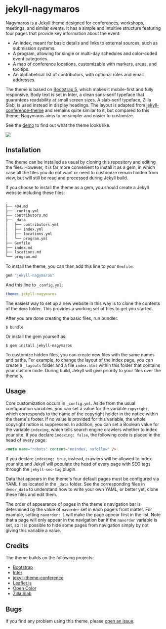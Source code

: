 # jekyll-nagymaros

Nagymaros is a [Jekyll](https://jekyllrb.com) theme designed for conferences, workshops, meetings, and similar events. It has a simple and intuitive structure featuring four pages that provide key information about the event:

- An index, meant for basic details and links to external sources, such as submission systems.
- A program, allowing for single or multi-day schedules and color-coded event categories.
- A map of conference locations, customizable with markers, areas, and tooltips.
- An alphabetical list of contributors, with optional roles and email addresses.

The theme is based on [Bootstrap 5](https://getbootstrap.com/), which makes it mobile-first and fully responsive. Body text is set in Inter, a clean sans-serif typeface that guarantees readability at small screen sizes. A slab-serif typeface, Zilla Slab, is used instead in display headings. The layout is adapted from [jekyll-conference-theme](https://github.com/DigitaleGesellschaft/jekyll-theme-conference) and remains quite similar to it, but compared to this theme, Nagymaros aims to be simpler and easier to customize.

See the [demo](https://jekyll-nagymaros.netlify.app) to find out what the theme looks like.

![](https://github.com/piazzai/jekyll-nagymaros/blob/master/screenshot.png)

## Installation

The theme can be installed as usual by cloning this repository and editing the files. However, it is far more convenient to install it as a gem, in which case all the files you do not want or need to customize remain hidden from view, but will still be read and processed during Jekyll build.

If you choose to install the theme as a gem, you should create a Jekyll website including these files:

```bash
.
├── 404.md
├── _config.yml
├── contributors.md
├── _data
│   ├── contributors.yml
│   ├── index.yml
│   ├── locations.yml
│   └── program.yml
├── Gemfile
├── index.md
├── locations.md
└── program.md

```

To install the theme, you can then add this line to your `Gemfile`:

```ruby
gem "jekyll-nagymaros"
```

And this line to `_config.yml`:

```yaml
theme: jekyll-nagymaros
```

The easiest way to set up a new website in this way is to clone the contents of the `demo` folder. This provides a working set of files to get you started.

After you are done creating the basic files, run bundler:

    $ bundle

Or install the gem yourself as:

    $ gem install jekyll-nagymaros

To customize hidden files, you can create new files with the same names and paths. For example, to change the layout of the index page, you can create a `_layouts` folder and a file `index.html` within this folder that contains your custom code. During build, Jekyll will give priority to your files over the theme's.

## Usage

Core customization occurs in `_config.yml`. Aside from the usual configuration variables, you can set a value for the variable `copyright`, which corresponds to the name of the copyright holder in the notice within the theme's footer. If no value is provided for this variable, the whole copyright notice is suppressed. In addition, you can set a Boolean value for the variable `indexing`, which tells search engine crawlers whether to index your site. If you declare `ìndexing: false`, the following code is placed in the head of every page:

```html
<meta name="robots" content="noindex, nofollow" />
```

If you declare `indexing: true`, instead, crawlers will be allowed to index your site and Jekyll will populate the head of every page with SEO tags through the `jekyll-seo-tag` plugin.

Data that appears in the theme's four default pages must be configured via YAML files located in the `_data` folder. See the corresponding files in `demo/_data` to understand how to write your own YAML, or better yet, clone these files and edit them.

The order of appearance of pages in the theme's navigation bar is determined by the value of `navorder` set in each page's front matter. For example, setting `navorder: 1` will make the page appear first in the list. Note that a page will only appear in the navigation bar if the `navorder` variable is set, so it is possible to hide some pages from navigation simply by not giving this variable a value.

## Credits

The theme builds on the following projects:

- [Bootstrap](https://getbootstrap.com/)
- [Inter](https://rsms.me/inter/)
- [jekyll-theme-conference](https://github.com/DigitaleGesellschaft/jekyll-theme-conference)
- [Leaflet.js](https://leafletjs.com/)
- [Open Color](https://yeun.github.io/open-color)
- [Zilla Slab](https://github.com/mozilla/zilla-slab)

## Bugs

If you find any problem using this theme, please [open an issue](https://github.com/piazzai/jekyll-nagymaros/issues).
